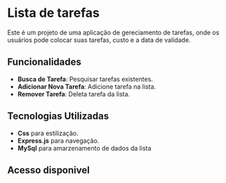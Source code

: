 # Lista de tarefas

Este é um projeto de uma aplicação de gereciamento de tarefas, onde os usuários pode colocar suas tarefas, custo e a data de validade.

## Funcionalidades

- **Busca de Tarefa**: Pesquisar tarefas existentes.
- **Adicionar Nova Tarefa**: Adicione tarefa na lista.
- **Remover Tarefa**: Deleta tarefa da lista.

## Tecnologias Utilizadas

- **Css**  para estilização.
- **Express.js** para navegação.
- **MySql** para amarzenamento de dados da lista

## Acesso disponivel 
